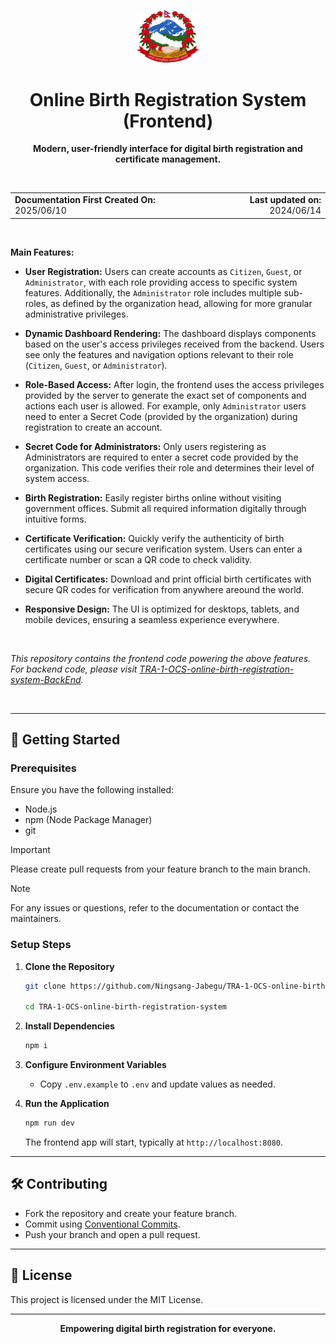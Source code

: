 <p align="center">
    <img src="https://github.com/Ningsang-Jabegu/TRA-1-OCS-online-birth-registration-system/blob/main/src/assets/photoUsed/Coat_Of_Arms_Logo.png?raw=true" alt="Coat of Arms Logo" width="100" style="height:auto;">
</p>

<h1 align="center">Online Birth Registration System (Frontend)</h1>

<p align="center"><b>Modern, user-friendly interface for digital birth registration and certificate management.</b></p>

<br>

<table width="100%">
  <tr>
    <td align="left"><b>Documentation First Created On:</b> 2025/06/10</td>
    <td align="right"><b>Last updated on:</b> 2024/06/14</td>
  </tr>
</table>

<br>

**Main Features:**

- **User Registration:** Users can create accounts as `Citizen`, `Guest`, or `Administrator`, with each role providing access to specific system features. Additionally, the `Administrator` role includes multiple sub-roles, as defined by the organization head, allowing for more granular administrative privileges.

- **Dynamic Dashboard Rendering:** The dashboard displays components based on the user's access privileges received from the backend. Users see only the features and navigation options relevant to their role (`Citizen`, `Guest`, or `Administrator`).

- **Role-Based Access:** After login, the frontend uses the access privileges provided by the server to generate the exact set of components and actions each user is allowed. For example, only `Administrator` users need to enter a Secret Code (provided by the organization) during registration to create an account.

- **Secret Code for Administrators:** Only users registering as Administrators are required to enter a secret code provided by the organization. This code verifies their role and determines their level of system access.

- **Birth Registration:** Easily register births online without visiting government offices. Submit all required information digitally through intuitive forms.

- **Certificate Verification:** Quickly verify the authenticity of birth certificates using our secure verification system. Users can enter a certificate number or scan a QR code to check validity.

- **Digital Certificates:** Download and print official birth certificates with secure QR codes for verification from anywhere areound the world.

- **Responsive Design:** The UI is optimized for desktops, tablets, and mobile devices, ensuring a seamless experience everywhere.

<br>

*This repository contains the frontend code powering the above features. For backend code, please visit [TRA-1-OCS-online-birth-registration-system-BackEnd](https://github.com/Ningsang-Jabegu/TRA-1-OCS-online-birth-registration-system-BackEnd.git).*

<br>

---

## 🚀 Getting Started

### Prerequisites

Ensure you have the following installed:

- Node.js
- npm (Node Package Manager)
- git

> [!IMPORTANT]
> Please create pull requests from your feature branch to the main branch.

> [!NOTE]
> For any issues or questions, refer to the documentation or contact the maintainers.

### Setup Steps

1. **Clone the Repository**

    ```bash
    git clone https://github.com/Ningsang-Jabegu/TRA-1-OCS-online-birth-registration-system.git

    cd TRA-1-OCS-online-birth-registration-system
    ```

2. **Install Dependencies**

    ```bash
    npm i
    ```

3. **Configure Environment Variables**

    - Copy `.env.example` to `.env` and update values as needed.

4. **Run the Application**

    ```bash
    npm run dev
    ```

    The frontend app will start, typically at `http://localhost:8080`.

---

## 🛠️ Contributing

- Fork the repository and create your feature branch.
- Commit using [Conventional Commits](https://www.conventionalcommits.org/en/v1.0.0/).
- Push your branch and open a pull request.

---

## 📄 License

This project is licensed under the MIT License.

---

<p align="center"><b>Empowering digital birth registration for everyone.</b></p>
